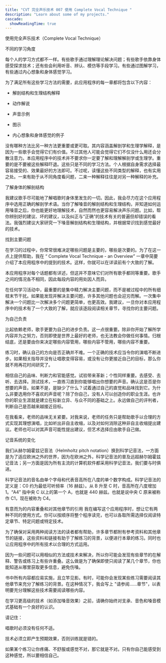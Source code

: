 ```yaml
---
title: "CVT 完全声乐技术 007 使用 Complete Vocal Technique "
description: "Learn about some of my projects."
cascade:
  showReadingTime: true
---
```

使用完全声乐技术（Complete Vocal Technique）

不同的学习角度

每个人的学习方式都不一样。有些歌手通过理解理论解决问题；有些歌手依靠身体感受探求技术；还有些会利用听音、辨认、模仿等手段学习。有些通过图解学习，有些通过内心想象和身体感觉学习。

为了满足所有这些学习方法的需要，此应用程序的每一章都将包含以下内容：

- 解剖结构和生理结构解释

- 动作解说

- 声音示例

- 图示

- 内心想象和身体感觉的例子

没有哪种方法比另一种方法更重要或更可取。其内容涵盖解剖学和生理学解释，是因为一些歌手会觉得它们有价值。不过其他人可能会觉得它们不仅没什么用还会分散注意力。本应用程序中的技术并不要求你一定要了解和理解解剖学或生理学。重要的是不要被这些解释吓退。这些只是不同的学习方法。个人根据自身需求选择最容易接受的、效果最好的方法即可。不过呢，读懂这些不同类型的解释，也有实用之处。一来有助于从不同角度看问题，二来一种解释往往是对另一种解释的补充。

了解身体的解剖结构

我建议歌手尽可能地了解唱歌时身体里发生的一切。因此，我会尽力在这个应用程序中选用正确的解剖学术语。当你了解嗓音的解剖结构和生理结构，并知道如何运用嗓音之后，你也能更好地理解技术，自然而然也更容易解决声乐问题。比如，帮你辨别好的建议、坏的建议，以及纠正与“正确”的技术有关的普遍但却错误的看法。我强烈建议大家研究一下嗓音解剖结构和生理结构，并根据常识找到感觉最好的技术。

找到主要问题

在学习的过程中，你常常很难决定哪些问题是主要的，哪些是次要的。为了在这一点上提供帮助，我在 “ Complete Vocal Technique - an Overview” 一章中简要介绍了本应用程序中的提到的技术。这样，你就可以在详读前有个大致的了解。


本应用程序对每个话题都有详述，但这并不意味它们对所有歌手都同等重要。歌手之间的情况各不相同，因此每段内容的用处因人而异。

在任何学习活动中，最重要的是集中精力解决主要问题，而不是被过程中的所有细枝末节干扰。如果能发现并解决主要问题，许多其他问题也会迎刃而解。一次集中解决一个问题比一次解决多个问题更简单，也更高效。我建议，一旦你对本应用程序中的技术有了一个大致的了解，就应该逐段阅读相关章节，寻找你的主要问题。

为自己负责

比起依赖老师，歌手更要为自己的进步负责。这一点很重要。除非你开始了解所学内容并为之努力，否则即使是世界上最好的老师，也无法教会你做任何事情。归根结底，还是要由你来决定哪些内容管用，哪些内容不管用，哪些内容不重要。

练习时，确认自己的方向是否正确并不难。一个正确的技术应当令你的演唱不断进步。如果相关指导并没有让唱歌变得容易，或没有让你更接近自己的目标，那么你就不用再花时间研究了。

相信自己的品味、判断力和官能感觉。试验带来革新；个性同样重要。去感受、去听、去选择。测试技术，一直练习直到你能够唱出你想要的声音。确认这是否是你想要的声音。如果不是，是缺少了什么？试着通过自己的直觉和品味找到它。为什么非要选用你不喜欢的声音呢？除了你自己，没有人可以创造你的职业生涯。也许你的职业生涯就是建立在标新立异、与众不同的基础之上。永远做自己的评判者，判断自己是否越来越接近目标。

在我看来，老师的品味无关紧要。对我来说，老师的任务只是帮助歌手以合理的方式实现其理想演唱，比如听出非自主收缩，以及对如何消除这种非自主收缩提出建议。老师也可以对其声音可能性提出建议，但艺术选择应由歌手自己做。

记音系统的变化

我们从赫尔姆霍兹记音法（Helmholtz pitch notation）换到科学记音法，一方面是为了适应欧洲之外的世界，因为在欧洲之外，科学记音法的普及远超赫尔姆霍兹记音法；另一方面是因为所有主流的计算机软件都采用科学记音法，我们要与时俱进。

科学记音法的音名由单个字母和代表音高所在八度的单个数字构成。科学记音法的定义是：C0 约为最低可听频率（16 赫兹）。从 B 升至 C 时，音高所在八度增加 1。“A4” 指中央 C 以上的第一个 A，也就是 440 赫兹。也就是说中央 C 原来被称作 C1，现在被称为 C4。

有意而为的内容重叠和对其他章节的引用
我在编写这个应用程序时，想让它有两种不同的使用方式。你可以按顺序将整个程序读完，也可以各取所需选择仅阅读特定章节、特定问题或特定技术。

为了确保对采用两种阅读方法的读者都有帮助，许多章节都附有参考资料和其他章节的链接，这些资料和链接有助于了解练习的背景，以便进行本章的练习。同时也让应用程序中的所有技术以合理的方式运用。

因为一些问题可以用相似的方法或技术来解决，所以你可能会发现有些章节的在解释、警告或练习上有些许重叠。这么做是为了确保即使只阅读了某几个章节，你也能知道从哪里获取更多信息，避免伤嗓。

书中所有内容都应易实施，且立竿见影。有时，可能你会发现某些练习需要阅读其他章节来充分了解练习的背景。在这种情况下，我会写上 "请参阅......章节"，以表明要充分理解这些技术需要阅读哪些内容。

在学习更高级的技术（如添加嗓音效果）之前，请确你始终对支承、音色和嗓音模式基础有一个良好的认识。

请记住：

唱歌时必须没有任何不适。

技术必须立即产生预期效果，否则训练就是错的。

如果某个练习让你疼痛、不舒服或感觉不对，那它就是不对。只有你自己能感受到这种感觉，所以要相信自己。